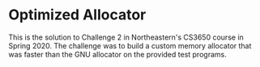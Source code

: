 # Optimized Allocator

This is the solution to Challenge 2 in Northeastern's CS3650 course in Spring 2020. The challenge was to build a custom memory allocator that was faster than the GNU allocator on the provided test programs.
